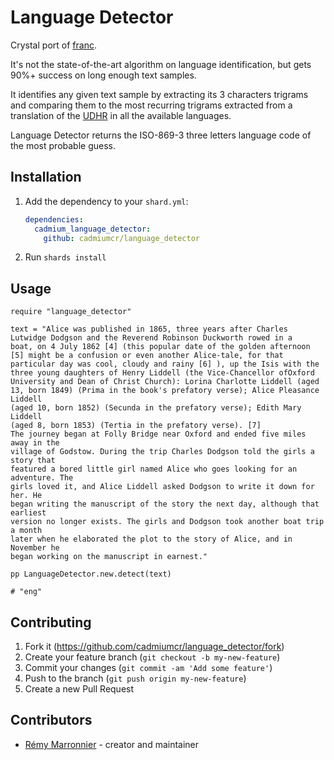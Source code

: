 # Language Detector

Crystal port of [franc](https://github.com/wooorm/franc).

It's not the state-of-the-art algorithm on language identification, but gets 90%+ success on long enough text samples.

It identifies any given text sample by extracting its 3 characters trigrams and comparing them to the most recurring trigrams extracted from a translation of the [UDHR](https://www.un.org/en/universal-declaration-human-rights/) in all the available languages.

Language Detector returns the ISO-869-3 three letters language code of the most probable guess.

## Installation

1. Add the dependency to your `shard.yml`:

   ```yaml
   dependencies:
     cadmium_language_detector:
       github: cadmiumcr/language_detector
   ```

2. Run `shards install`

## Usage

```crystal
require "language_detector"

text = "Alice was published in 1865, three years after Charles Lutwidge Dodgson and the Reverend Robinson Duckworth rowed in a
boat, on 4 July 1862 [4] (this popular date of the golden afternoon [5] might be a confusion or even another Alice-tale, for that
particular day was cool, cloudy and rainy [6] ), up the Isis with the three young daughters of Henry Liddell (the Vice-Chancellor ofOxford University and Dean of Christ Church): Lorina Charlotte Liddell (aged
13, born 1849) (Prima in the book's prefatory verse); Alice Pleasance Liddell
(aged 10, born 1852) (Secunda in the prefatory verse); Edith Mary Liddell
(aged 8, born 1853) (Tertia in the prefatory verse). [7]
The journey began at Folly Bridge near Oxford and ended five miles away in the
village of Godstow. During the trip Charles Dodgson told the girls a story that
featured a bored little girl named Alice who goes looking for an adventure. The
girls loved it, and Alice Liddell asked Dodgson to write it down for her. He
began writing the manuscript of the story the next day, although that earliest
version no longer exists. The girls and Dodgson took another boat trip a month
later when he elaborated the plot to the story of Alice, and in November he
began working on the manuscript in earnest."

pp LanguageDetector.new.detect(text)

# "eng"

```



## Contributing

1. Fork it (<https://github.com/cadmiumcr/language_detector/fork>)
2. Create your feature branch (`git checkout -b my-new-feature`)
3. Commit your changes (`git commit -am 'Add some feature'`)
4. Push to the branch (`git push origin my-new-feature`)
5. Create a new Pull Request

## Contributors

- [Rémy Marronnier](https://github.com/rmarronnier) - creator and maintainer
